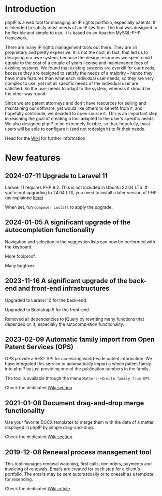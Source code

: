 # Introduction #

phpIP is a web tool for managing an IP rights portfolio, especially patents. It is intended to satisfy most needs of an IP law firm. The tool was designed to be flexible and simple to use. It is based on an Apache-MySQL-PHP framework.

There are many IP rights management tools out there. They are all proprietary and pretty expensive. It is not the cost, in fact, that led us to designing our own system, because the design resources we spent could equate to the cost of a couple of years license and maintenance fees of existing systems. We found that existing systems are overkill for our needs, because they are designed to satisfy the needs of a majority – hence they have more features than what each individual user needs, so they are very complex to use, yet not all specific needs of the individual user are satisfied. So the user needs to adapt to the system, whereas it should be the other way round.

Since we are patent attorneys and don't have resources for selling and maintaining our software, yet would like others to benefit from it, and hopefully contribute, we decided to open source it. This is an important step in reaching the goal of creating a tool adapted to the user's specific needs. We also designed phpIP to be extremely flexible, so that, hopefully, most users will be able to configure it (and not redesign it) to fit their needs.

Head for the [Wiki](https://github.com/jjdejong/phpip/wiki) for further information.

# New features

## 2024-07-11 Upgrade to Laravel 11

Laravel 11 requires PHP 8.2. This is not included in Ubuntu 22.04 LTS. If you're not upgrading to 24.04 LTS, you need to install a later version of PHP (as explained [here](https://github.com/jjdejong/phpip/wiki/2.-Installing#upgrading-to-php-82-on-ubuntu-2204-and-earlier)).

When set, run `composer install` to apply the upgrade.

## 2024-01-05 A significant upgrade of the autocompletion functionality

Navigation and selection in the suggestion lists can now be performed with the keyboard.

More foolproof.

Many bugfixes.

## 2023-11-16 A significant upgrade of the back-end and front-end infrastructures

Upgraded to Laravel 10 for the back-end.

Upgraded to Bootstrap 5 for the front-end.

Removed all dependencies to jQuery by rewriting many functions that depended on it, especially the autocompletion functionality.

## 2023-02-09 Automatic family import from Open Patent Services (OPS)
 
OPS provide a REST API for accessing world-wide patent information. We have integrated this service to automatically import a whole patent family into phpIP by just providing one of the publication numbers in the family.

The tool is available through the menu `Matters->Create family from OPS`
 
Check the dedicated [Wiki section](https://github.com/jjdejong/phpip/wiki/Automatic-patent-family-import-from-Open-Patent-Services-(OPS)).

## 2021-01-08 Document drag-and-drop merge functionality

Use your favorite DOCX templates to merge them with the data of a matter displayed in phpIP by simple drag-and-drop.

Check the dedicated [Wiki section](https://github.com/jjdejong/phpip/wiki/Templates-(email-and-documents)#document-template-usage).

## 2019-12-08 Renewal process management tool

This tool manages renewal watching, first calls, reminders, payments and invoicing of renewals. Emails are created for each step for a client's portfolio. The emails may be sent automatically or to oneself as a template for resending.

Check the dedicated [Wiki article](https://github.com/jjdejong/phpip/wiki/Renewal-Management).
